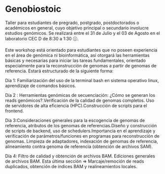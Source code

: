# Genobiostoic
Taller para estudiantes de pregrado, postgrado, postdoctorados o académicos en general, cuyo objetivo principal o secundario involucre estudios genómicos. Se realizará entre el 31 de Julio y el 03 de Agosto en el laboratorio CEC D de 8:30 a 1:30 🕧. 

Este workshop está orientado para estudiantes que no poseen experiencia en el área de genómica ni bioinformática, así otorgará las herramientas básicas y necesarias para iniciar las tareas fundamentales, orientado especialmente para la reconstrucción de genomas a partir de genomas de referencia. Estará estructurado de la siguiente forma:

Día 1: Familiarización del uso de la terminal bash en sistema operativo linux, aprendizaje de comandos básicos.

Día 2 : Herramientas genómicas de secuenciación: ¿Cómo se generan los reads genómicos?.Verificación de la calidad de genomas completos. Uso de servidores de alta eficiencia (HPC).Construcción de scripts para el frontend. 

Día 3:Consideraciones generales para la escogencia de genomas de referencia, atributos de los genomas de referencias.Diseño y construcción de scripts de backend, uso de schedulers.Importancia en el aprendizaje y verificación de parámetros/funciones en programas para reconstrucción de genomas. Limpieza de adaptadores, indexación de genomas de referencia, alineamiento contra genoma de referencia (obtención de archivos SAM).

Día 4: Filtro de calidad y obtención de archivos BAM. Ediciones generales de archivos BAM. Esta última sección => Marcaje/remoción de reads duplicados, obtención de índices BAM y realineamientos locales.
